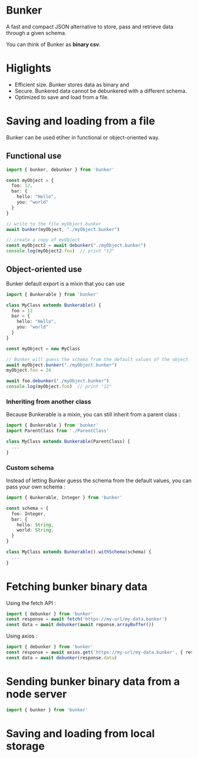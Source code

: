 # Bunker
A fast and compact JSON alternative to store, pass and retrieve data through a given schema.

You can think of Bunker as **binary csv**.

# Higlights

- Efficient size. Bunker stores data as binary and 
- Secure. Bunkered data cannot be debunkered with a different schema.
- Optimized to save and load from a file.



# Saving and loading from a file

Bunker can be used etiher in functional or object-oriented way.

## Functional use

```ts
import { bunker, debunker } from 'bunker'

const myObject = {
  foo: 12,
  bar: {
    hello: "Hello",
    you: "world"
  }
}

// write to the file myObject.bunker
await bunker(myObject, "./myObject.bunker")

// create a copy of myObject
const myObject2 = await debunker("./myObject.bunker")
console.log(myObject2.foo)  // print "12"
```

## Object-oriented use

Bunker default export is a mixin that you can use 

```ts
import { Bunkerable } from 'bunker'

class MyClass extends Bunkerable() {
  foo = 12
  bar = {
    hello: "Hello",
    you: "world"
  }
}

const myObject = new MyClass

// Bunker will guess the schema from the default values of the object
await myObject.bunker("./myObject.bunker")
myObject.foo = 24

await foo.debunker("./myObject.bunker")
console.log(myObject.foo)  // print "12"
```

### Inheriting from another class

Because Bunkerable is a mixin, you can still inherit from a parent class :

```ts
import { Bunkerable } from 'bunker'
import ParentClass from './ParentClass'

class MyClass extends Bunkerable(ParentClass) {
  ...
}
```


### Custom schema

Instead of letting Bunker guess the schema from the default values, you can pass your own schema :

```ts
import { Bunkerable, Integer } from 'bunker'

const schema = {
  foo: Integer,
  bar: {
    hello: String,
    world: String,
  }
}

class MyClass extends Bunkerable().withSchema(schema) {
  ...
}
```




# Fetching bunker binary data

Using the fetch API :

```ts
import { debunker } from 'bunker'
const response = await fetch('https://my-url/my-data.bunker')
const data = await debunker(await reponse.arrayBuffer())
```


Using axios :

```ts
import { debunker } from 'bunker'
const response = await axios.get('https://my-url/my-data.bunker', { responseType: 'arraybuffer' })
const data = await debunker(response.data)
```


# Sending bunker binary data from a node server

```ts
import { bunker } from 'bunker'


```


# Saving and loading from local storage
